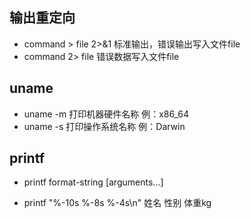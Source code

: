 ## 输出重定向

* command > file 2>&1 标准输出，错误输出写入文件file
* command 2> file 错误数据写入文件file

## uname

* uname -m 打印机器硬件名称 例：x86_64
* uname -s 打印操作系统名称 例：Darwin

## printf

* printf  format-string  [arguments...]

* printf "%-10s %-8s %-4s\n"  姓名  性别  体重kg
